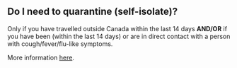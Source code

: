 ## Do I need to quarantine (self-isolate)?

Only if you have travelled outside Canada within the last 14 days **AND/OR** if you have been (within the last 14 days) or are in direct contact with a person with cough/fever/flu-like symptoms.

More information [here](https://www.canada.ca/en/public-health/services/diseases/2019-novel-coronavirus-infection/prevention-risks.html).
